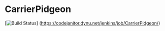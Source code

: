 # CarrierPidgeon

[![Build Status](https://codejanitor.dynu.net/jenkins/buildStatus/icon?job=CarrierPidgeon)] (https://codejanitor.dynu.net/jenkins/job/CarrierPidgeon/)
